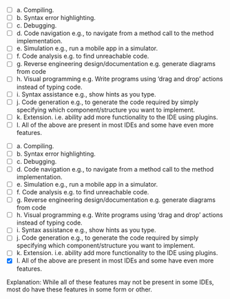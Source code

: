 <panel header=":lock::key: Which one of these is not a feature available in IDEs?">
<question>

- [ ] a. Compiling.
- [ ] b. Syntax error highlighting.
- [ ] c. Debugging.
- [ ] d. Code navigation e.g., to navigate from a method call to the method implementation.
- [ ] e. Simulation e.g., run a mobile app in a simulator.
- [ ] f. Code analysis e.g. to find unreachable code.
- [ ] g. Reverse engineering design/documentation e.g. generate diagrams from code
- [ ] h. Visual programming e.g. Write programs using ‘drag and drop’ actions instead of typing code.
- [ ] i. Syntax assistance e.g., show hints as you type.
- [ ] j. Code generation e.g., to generate the code required by simply specifying which component/structure you want to implement.
- [ ] k. Extension. i.e. ability add more functionality to the IDE using plugins.
- [ ] l. All of the above are present in most IDEs and some have even more features.

<div slot="answer">

- [ ] a. Compiling.
- [ ] b. Syntax error highlighting.
- [ ] c. Debugging.
- [ ] d. Code navigation e.g., to navigate from a method call to the method implementation.
- [ ] e. Simulation e.g., run a mobile app in a simulator.
- [ ] f. Code analysis e.g. to find unreachable code.
- [ ] g. Reverse engineering design/documentation e.g. generate diagrams from code
- [ ] h. Visual programming e.g. Write programs using ‘drag and drop’ actions instead of typing code.
- [ ] i. Syntax assistance e.g., show hints as you type.
- [ ] j. Code generation e.g., to generate the code required by simply specifying which component/structure you want to implement.
- [ ] k. Extension. i.e. ability add more functionality to the IDE using plugins.
- [x] l. All of the above are present in most IDEs and some have even more features.

Explanation: While all of these features may not be present in some IDEs, most do have these features in some form or other.

</div>
</question>
</panel>
